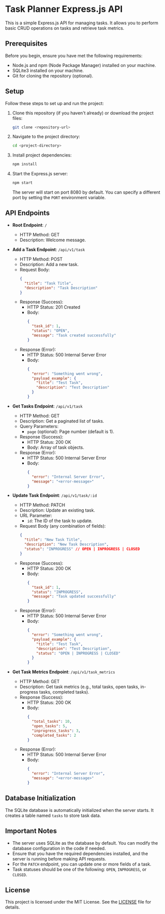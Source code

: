 # Task Planner Express.js API

This is a simple Express.js API for managing tasks. It allows you to perform basic CRUD operations on tasks and retrieve task metrics.

## Prerequisites

Before you begin, ensure you have met the following requirements:

- Node.js and npm (Node Package Manager) installed on your machine.
- SQLite3 installed on your machine.
- Git for cloning the repository (optional).

## Setup

Follow these steps to set up and run the project:

1. Clone this repository (if you haven't already) or download the project files:

   ```bash
   git clone <repository-url>
   ```

2. Navigate to the project directory:

   ```bash
   cd <project-directory>
   ```

3. Install project dependencies:

   ```bash
   npm install
   ```

4. Start the Express.js server:

   ```bash
   npm start
   ```

   The server will start on port 8080 by default. You can specify a different port by setting the `PORT` environment variable.

## API Endpoints

- **Root Endpoint**: `/`
  - HTTP Method: GET
  - Description: Welcome message.

- **Add a Task Endpoint**: `/api/v1/task`
  - HTTP Method: POST
  - Description: Add a new task.
  - Request Body:
    ```json
    {
      "title": "Task Title",
      "description": "Task Description"
    }
    ```
  - Response (Success):
    - HTTP Status: 201 Created
    - Body:
      ```json
      {
        "task_id": 1,
        "status": "OPEN",
        "message": "Task created successfully"
      }
      ```
  - Response (Error):
    - HTTP Status: 500 Internal Server Error
    - Body:
      ```json
      {
        "error": "Something went wrong",
        "payload_example": {
          "title": "Test Task",
          "description": "Test Description"
        }
      }
      ```

- **Get Tasks Endpoint**: `/api/v1/task`
  - HTTP Method: GET
  - Description: Get a paginated list of tasks.
  - Query Parameters:
    - `page` (optional): Page number (default is 1).
  - Response (Success):
    - HTTP Status: 200 OK
    - Body: Array of task objects.
  - Response (Error):
    - HTTP Status: 500 Internal Server Error
    - Body:
      ```json
      {
        "error": "Internal Server Error",
        "message": "<error-message>"
      }
      ```

- **Update Task Endpoint**: `/api/v1/task/:id`
  - HTTP Method: PATCH
  - Description: Update an existing task.
  - URL Parameter:
    - `id`: The ID of the task to update.
  - Request Body (any combination of fields):
    ```json
    {
      "title": "New Task Title",
      "description": "New Task Description",
      "status": "INPROGRESS" // OPEN | INPROGRESS | CLOSED
    }
    ```
  - Response (Success):
    - HTTP Status: 200 OK
    - Body:
      ```json
      {
        "task_id": 1,
        "status": "INPROGRESS",
        "message": "Task updated successfully"
      }
      ```
  - Response (Error):
    - HTTP Status: 500 Internal Server Error
    - Body:
      ```json
      {
        "error": "Something went wrong",
        "payload_example": {
          "title": "Test Task",
          "description": "Test Description",
          "status": "OPEN | INPROGRESS | CLOSED"
        }
      }
      ```

- **Get Task Metrics Endpoint**: `/api/v1/task_metrics`
  - HTTP Method: GET
  - Description: Get task metrics (e.g., total tasks, open tasks, in-progress tasks, completed tasks).
  - Response (Success):
    - HTTP Status: 200 OK
    - Body:
      ```json
      {
        "total_tasks": 10,
        "open_tasks": 5,
        "inprogress_tasks": 3,
        "completed_tasks": 2
      }
      ```
  - Response (Error):
    - HTTP Status: 500 Internal Server Error
    - Body:
      ```json
      {
        "error": "Internal Server Error",
        "message": "<error-message>"
      }
      ```

## Database Initialization

The SQLite database is automatically initialized when the server starts. It creates a table named `tasks` to store task data.

## Important Notes

- The server uses SQLite as the database by default. You can modify the database configuration in the code if needed.
- Ensure that you have the required dependencies installed, and the server is running before making API requests.
- For the `PATCH` endpoint, you can update one or more fields of a task.
- Task statuses should be one of the following: `OPEN`, `INPROGRESS`, or `CLOSED`.

## License

This project is licensed under the MIT License. See the [LICENSE](LICENSE) file for details.